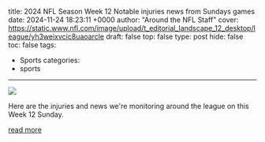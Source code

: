 title: 2024 NFL Season Week 12 Notable injuries news from Sundays games
date: 2024-11-24 18:23:11 +0000
author: "Around the NFL Staff"
cover: https://static.www.nfl.com/image/upload/t_editorial_landscape_12_desktop/league/yh3weixvcic8uaoarcle
draft: false
top: false
type: post
hide: false
toc: false
tags:
  - Sports
categories:
  - sports
---

![](https://static.www.nfl.com/image/upload/t_editorial_landscape_12_desktop/league/yh3weixvcic8uaoarcle)

Here are the injuries and news we're monitoring around the league on this Week 12 Sunday.

[read more](https://www.nfl.com/news/2024-nfl-season-week-12-notable-injuries-news-from-sunday-s-games)
